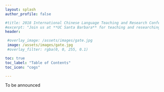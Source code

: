 ```yaml
---
layout: splash
author_profile: false

#title: 2018 International Chinese Language Teaching and Research Conference Nov.10-11
#excerpt: "Join us at **UC Santa Barbara** for teaching and researching in the area of Chinese language"
header: 

 #overlay_image: /assets/images/gate.jpg
 image: /assets/images/gate.jpg
 #overlay_filter: rgba(0, 0, 255, 0.1)

toc: true
toc_label: "Table of Contents"
toc_icon: "cogs"

---
```

To be announced
